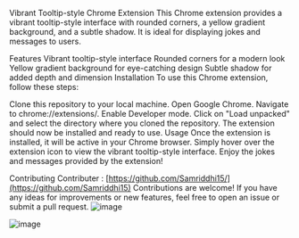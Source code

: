 Vibrant Tooltip-style Chrome Extension
This Chrome extension provides a vibrant tooltip-style interface with rounded corners, a yellow gradient background, and a subtle shadow. It is ideal for displaying jokes and messages to users.

Features
Vibrant tooltip-style interface
Rounded corners for a modern look
Yellow gradient background for eye-catching design
Subtle shadow for added depth and dimension
Installation
To use this Chrome extension, follow these steps:

Clone this repository to your local machine.
Open Google Chrome.
Navigate to chrome://extensions/.
Enable Developer mode.
Click on "Load unpacked" and select the directory where you cloned the repository.
The extension should now be installed and ready to use.
Usage
Once the extension is installed, it will be active in your Chrome browser. Simply hover over the extension icon to view the vibrant tooltip-style interface. Enjoy the jokes and messages provided by the extension!

Contributing
Contributer : [https://github.com/Samriddhi15/](https://github.com/Samriddhi15)
Contributions are welcome! If you have any ideas for improvements or new features, feel free to open an issue or submit a pull request.
![image](https://github.com/Samriddhi15/Chrome-Extension/assets/106501626/f0555460-5dfe-4e71-919d-aa21d87333d9)


![image](https://github.com/Samriddhi15/Chrome-Extension/assets/106501626/54c8981a-9063-41a3-aa4a-31f3483f210a)
